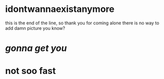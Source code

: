 # idontwannaexistanymore
this is the end of the line, so thank you for coming alone
there is no way to add damn picture you know?
# ***gonna get you***
# **not soo fast**
